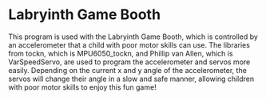 # Labryinth Game Booth

This program is used with the Labryinth Game Booth, which is controlled by an accelerometer that a child with poor motor skills can use. The libraries from tockn, which is MPU6050_tockn, and Phillip van Allen, which is VarSpeedServo, are used to program the accelerometer and servos more easily. Depending on the current x and y angle of the accelerometer, the servos will change their angle in a slow and safe manner, allowing children with poor motor skills to enjoy this fun game! 
